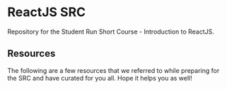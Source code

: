 # ReactJS SRC

Repository for the Student Run Short Course - Introduction to ReactJS.

## Resources
The following are a few resources that we referred to while preparing for the SRC and have curated for you all. Hope it helps you as well!
